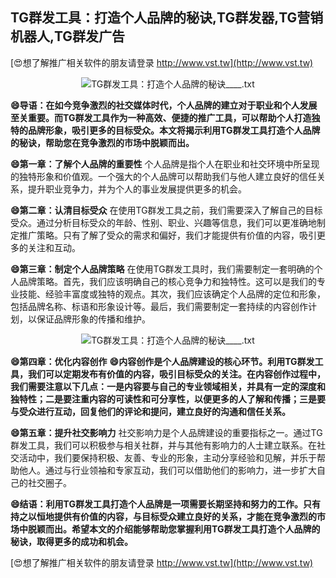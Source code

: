 ## **TG群发工具：打造个人品牌的秘诀,TG群发器,TG营销机器人,TG群发广告**

[😍想了解推广相关软件的朋友请登录 http://www.vst.tw](http://www.vst.tw)

 <center><img src="https://vst.tw/MP4/tuiguang/png/0.png" alt="TG群发工具：打造个人品牌的秘诀____.txt"></center>

**😄导语：在如今竞争激烈的社交媒体时代，个人品牌的建立对于职业和个人发展至关重要。而TG群发工具作为一种高效、便捷的推广工具，可以帮助个人打造独特的品牌形象，吸引更多的目标受众。本文将揭示利用TG群发工具打造个人品牌的秘诀，帮助您在竞争激烈的市场中脱颖而出。**

**😄第一章：了解个人品牌的重要性**
个人品牌是指个人在职业和社交环境中所呈现的独特形象和价值观。一个强大的个人品牌可以帮助我们与他人建立良好的信任关系，提升职业竞争力，并为个人的事业发展提供更多的机会。

**😄第二章：认清目标受众**
在使用TG群发工具之前，我们需要深入了解自己的目标受众。通过分析目标受众的年龄、性别、职业、兴趣等信息，我们可以更准确地制定推广策略。只有了解了受众的需求和偏好，我们才能提供有价值的内容，吸引更多的关注和互动。

**😄第三章：制定个人品牌策略**
在使用TG群发工具时，我们需要制定一套明确的个人品牌策略。首先，我们应该明确自己的核心竞争力和独特性。这可以是我们的专业技能、经验丰富度或独特的观点。其次，我们应该确定个人品牌的定位和形象，包括品牌名称、标语和形象设计等。最后，我们需要制定一套持续的内容创作计划，以保证品牌形象的传播和维护。

 <center><img src="https://vst.tw/MP4/tuiguang/png/8.png" alt="TG群发工具：打造个人品牌的秘诀____.txt"></center>

**😄第四章：优化内容创作**
**😄内容创作是个人品牌建设的核心环节。利用TG群发工具，我们可以定期发布有价值的内容，吸引目标受众的关注。在内容创作过程中，我们需要注意以下几点：一是内容要与自己的专业领域相关，并具有一定的深度和独特性；二是要注重内容的可读性和可分享性，以便更多的人了解和传播；三是要与受众进行互动，回复他们的评论和提问，建立良好的沟通和信任关系。**

**😄第五章：提升社交影响力**
社交影响力是个人品牌建设的重要指标之一。通过TG群发工具，我们可以积极参与相关社群，并与其他有影响力的人士建立联系。在社交活动中，我们要保持积极、友善、专业的形象，主动分享经验和见解，并乐于帮助他人。通过与行业领袖和专家互动，我们可以借助他们的影响力，进一步扩大自己的社交圈子。

**😄结语：利用TG群发工具打造个人品牌是一项需要长期坚持和努力的工作。只有持之以恒地提供有价值的内容，与目标受众建立良好的关系，才能在竞争激烈的市场中脱颖而出。希望本文的介绍能够帮助您掌握利用TG群发工具打造个人品牌的秘诀，取得更多的成功和机会。**

[😍想了解推广相关软件的朋友请登录 http://www.vst.tw](http://www.vst.tw)




